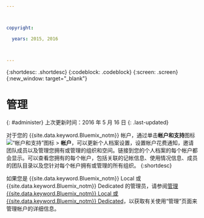 ```yaml
---



copyright:

  years: 2015, 2016



---
```


{:shortdesc: .shortdesc}
{:codeblock: .codeblock}
{:screen: .screen}
{:new_window: target="_blank"}


# 管理
{: #administer}
上次更新时间：2016 年 5 月 16 日
{: .last-updated}

对于您的 {{site.data.keyword.Bluemix_notm}} 帐户，通过单击**帐户和支持**图标 ![“帐户和支持”图标](../admin/images/account_support.svg) &gt; **帐户**，可以更新个人档案设置，设置帐户花费通知，邀请团队成员以及管理您拥有或管理的组织和空间。链接到您的个人档案的每个帐户都会显示。可以查看您拥有的每个帐户，包括关联的记帐信息、使用情况信息、成员的团队目录以及您针对每个帐户拥有或管理的所有组织。
{:shortdesc}

如果您是 {{site.data.keyword.Bluemix_notm}} Local 或 {{site.data.keyword.Bluemix_notm}} Dedicated 的管理员，请参阅[管理 {{site.data.keyword.Bluemix_notm}} Local 或 {{site.data.keyword.Bluemix_notm}} Dedicated](index.html#mng)，以获取有关使用“管理”页面来管理帐户的详细信息。

